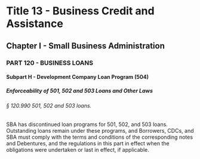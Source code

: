
# Title 13 - Business Credit and Assistance
## Chapter I - Small Business Administration
### PART 120 - BUSINESS LOANS
#### Subpart H - Development Company Loan Program (504)
##### Enforceability of 501, 502 and 503 Loans and Other Laws
###### § 120.990 501, 502 and 503 loans.

SBA has discontinued loan programs for 501, 502, and 503 loans. Outstanding loans remain under these programs, and Borrowers, CDCs, and SBA must comply with the terms and conditions of the corresponding notes and Debentures, and the regulations in this part in effect when the obligations were undertaken or last in effect, if applicable.
